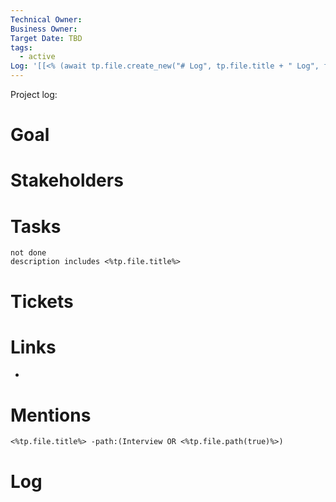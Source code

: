 ```yaml
---
Technical Owner: 
Business Owner: 
Target Date: TBD
tags:
  - active
Log: '[[<% (await tp.file.create_new("# Log", tp.file.title + " Log", false, "Project Logs")).basename %>|Log]]'
---
```

Project log: 
# Goal
# Stakeholders

# Tasks

```tasks
not done
description includes <%tp.file.title%>
```

# Tickets
# Links
- 

# Mentions
```query
<%tp.file.title%> -path:(Interview OR <%tp.file.path(true)%>)
```

# Log